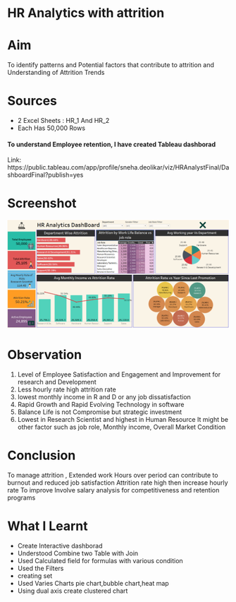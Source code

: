 # HR Analytics with attrition

<h1>Aim</h1>To identify patterns and Potential factors that contribute to attrition and Understanding of Attrition Trends

<h1>Sources</h1>

<ul>
  <li>2 Excel Sheets : HR_1 And HR_2</li>
<li>Each Has 50,000  Rows</li>
</ul>

<h4>To understand Employee retention, I have created Tableau dashborad</h4>
Link: https://public.tableau.com/app/profile/sneha.deolikar/viz/HRAnalystFinal/DashboardFinal?publish=yes
<h1>Screenshot</h1>
<img src="Dashboard.png">

<h1>Observation</h1>
<ol><li> Level of Employee Satisfaction and Engagement and Improvement for research and Development</li>
<li> Less hourly rate high attrition rate</li>
<li> lowest monthly income in R and D or any job dissatisfaction</li>
<li> Rapid Growth  and Rapid Evolving Technology in software</li>
<li> Balance Life is not Compromise but strategic investment</li>
<li> Lowest in Research Scientist and highest in Human Resource
It might be other factor such as job role, Monthly income, Overall Market Condition</li></ol>

<h1>Conclusion</h1>
To manage attrition , Extended work Hours over period can contribute to burnout and reduced job satisfaction
Attrition rate high then increase hourly rate 
To improve Involve salary analysis for competitiveness and retention programs

<h1>What I Learnt</h1>
<ul>
  <li>Create Interactive dashborad</li>
  <li>Understood Combine two Table with Join</li>
  <li>Used Calculated field for formulas with various condition</li>
  <li>Used the Filters</li>
  <li>creating set</li>
  <li>Used Varies Charts pie chart,bubble chart,heat map</li>
  <li>Using dual axis create clustered chart</li>
</ul>





